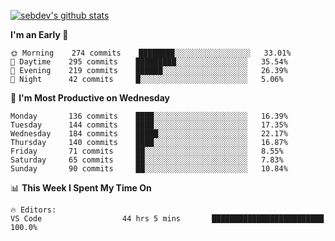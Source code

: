[![sebdev's github stats](https://github-readme-stats.vercel.app/api?username=sebdeveloper6952&theme=vue-dark)](https://github.com/anuraghazra/github-readme-stats)
<!--START_SECTION:waka-->
**I'm an Early 🐤** 

```text
🌞 Morning    274 commits    ████████░░░░░░░░░░░░░░░░░   33.01% 
🌆 Daytime    295 commits    █████████░░░░░░░░░░░░░░░░   35.54% 
🌃 Evening    219 commits    ██████░░░░░░░░░░░░░░░░░░░   26.39% 
🌙 Night      42 commits     █░░░░░░░░░░░░░░░░░░░░░░░░   5.06%

```
📅 **I'm Most Productive on Wednesday** 

```text
Monday       136 commits    ████░░░░░░░░░░░░░░░░░░░░░   16.39% 
Tuesday      144 commits    ████░░░░░░░░░░░░░░░░░░░░░   17.35% 
Wednesday    184 commits    █████░░░░░░░░░░░░░░░░░░░░   22.17% 
Thursday     140 commits    ████░░░░░░░░░░░░░░░░░░░░░   16.87% 
Friday       71 commits     ██░░░░░░░░░░░░░░░░░░░░░░░   8.55% 
Saturday     65 commits     ██░░░░░░░░░░░░░░░░░░░░░░░   7.83% 
Sunday       90 commits     ██░░░░░░░░░░░░░░░░░░░░░░░   10.84%

```


📊 **This Week I Spent My Time On** 

```text
🔥 Editors: 
VS Code                  44 hrs 5 mins       █████████████████████████   100.0%

```


<!--END_SECTION:waka-->
